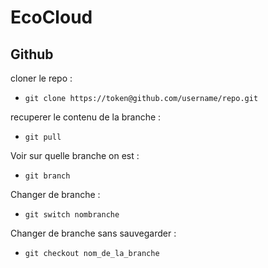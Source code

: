 # EcoCloud

## Github
cloner le repo :
- `git clone https://token@github.com/username/repo.git`

recuperer le contenu de la branche :
- `git pull`

Voir sur quelle branche on est :
- `git branch`

Changer de branche :
- `git switch nombranche`

Changer de branche sans sauvegarder :
- `git checkout nom_de_la_branche`


